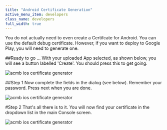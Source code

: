 ```yaml
---
title: "Android Certificate Generation"
active_menu_item: developers
class_name: developers
full_width: true
---
```


You do not actually need to even create a Certifcate for Android. You can use the default debug certificate. However, if you want to deploy to Google Play, you will need to generate one.

##Ready to go ...
With your uploaded App selected, as shown below, you will see a button labelled 'Create'. You should press this to get going.

![acmb ios certificate generator](/img/docs/certgen-android-0.png)

##Step 1
Now complete the fields in the dialog (see below). Remember your password. Press next when you are done.

![acmb ios certificate generator](/img/docs/certgen-android-1.png)

#Step 2
That's all there is to it. You will now find your certificate in the dropdown list in the main Console screen.

![acmb ios certificate generator](/img/docs/certgen-android-2.png)
